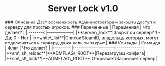<h1 align="center">
    Server Lock v1.0
</h1>
### Описание
Дает возможность Администраторам закрыть доступ к серверу для простых игроков.
### Переменные
| Переменная | Что делает? |
|:--------:|-------------|
|**server\_lock**|Закрыт ои сервер? 1 - Да; 0 - Нет.|
|**white\_list**|Список SteamID, владельцы которых, могут подключаться к серверу, даже если он закрыт.|
### Команды
| Команда | Флаг | Что делает? |
|:--------:|:--------------------:|-------------|
|**sm\_sl\_reload**|**ADMFLAG\_ROOT**|Перезагрузка конфига|
|**sm\_sl\_lock**|**ADMFLAG\_ROOT**|Открывает/Закрывает сервер|
